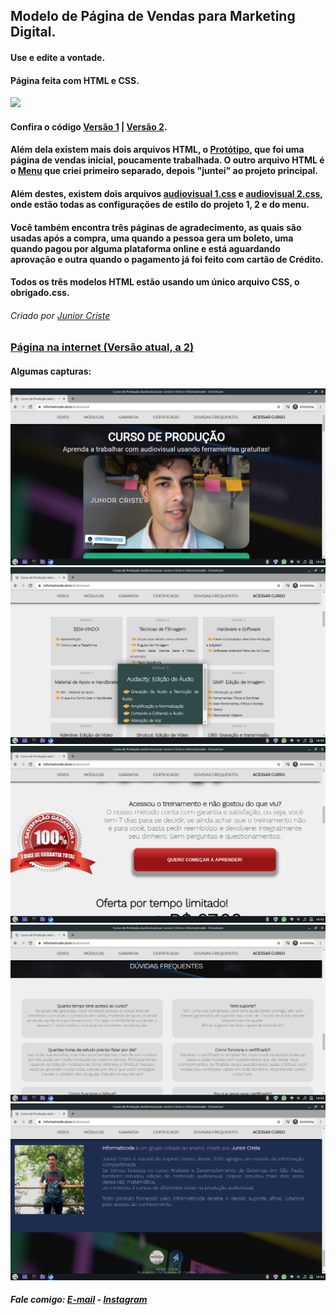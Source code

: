 ## Modelo de Página de Vendas para Marketing Digital.
#### Use e edite a vontade.
#### Página feita com HTML e CSS. 

<img src="https://github.com/JuniorCriste/Pagina-de-Vendas-MODELO/blob/master/Projeto/assets/demo.gif">

#### Confira o código <a href="https://github.com/JuniorCriste/Pagina-de-Vendas-MODELO/blob/master/Projeto/Versao%201.htm">Versão 1</a>  |  <a href="https://github.com/JuniorCriste/Pagina-de-Vendas-MODELO/blob/master/Projeto/Vers%C3%A3o%202.htm">Versão 2</a>.
#### Além dela existem mais dois arquivos HTML, o  <a href="https://github.com/JuniorCriste/Pagina-de-Vendas-MODELO/blob/master/Projeto/prototipo.htm">Protótipo</a>, que foi uma página de vendas inicial, poucamente trabalhada. O outro arquivo HTML é o <a href="https://github.com/JuniorCriste/Pagina-de-Vendas-MODELO/blob/master/Projeto/menu.htm">Menu</a> que criei primeiro separado, depois "juntei" ao projeto principal.
#### Além destes, existem dois arquivos <a href="https://github.com/JuniorCriste/Pagina-de-Vendas-MODELO/blob/master/Projeto/audiovisual.css">audiovisual 1.css</a> e  <a href="https://github.com/JuniorCriste/Pagina-de-Vendas-MODELO/blob/master/Projeto/audiovisual%202.css">audiovisual 2.css</a>, onde estão todas as configurações de estilo do projeto 1, 2 e do menu.

#### Você também encontra três páginas de agradecimento, as quais são usadas após a compra, uma quando a pessoa gera um boleto, uma quando pagou por alguma plataforma online e está aguardando aprovação e outra quando o pagamento já foi feito com cartão de Crédito.
#### Todos os três modelos HTML estão usando um único arquivo CSS, o obrigado.css. 
###### Criado por <a href="https://github.com/juniorcriste">Junior Criste</a>
### <a href="https://www.informaticode.store/audiovisual">Página na internet (Versão atual, a 2)</a>

#### Algumas capturas:


<img src="https://github.com/JuniorCriste/Pagina-de-Vendas-MODELO/blob/master/Projeto/assets/Prints/Print1.png">
<img src="https://github.com/JuniorCriste/Pagina-de-Vendas-MODELO/blob/master/Projeto/assets/Prints/Print2.png">
<img src="https://github.com/JuniorCriste/Pagina-de-Vendas-MODELO/blob/master/Projeto/assets/Prints/Print3.png">
<img src="https://github.com/JuniorCriste/Pagina-de-Vendas-MODELO/blob/master/Projeto/assets/Prints/Print4.png">
<img src="https://github.com/JuniorCriste/Pagina-de-Vendas-MODELO/blob/master/Projeto/assets/Prints/Print5.png">


##### Fale comigo: <a href="mailto:informaticode@gmail.com">E-mail</a> - <a href="https://www.instagram.com/myself.junior/">Instagram</a>
